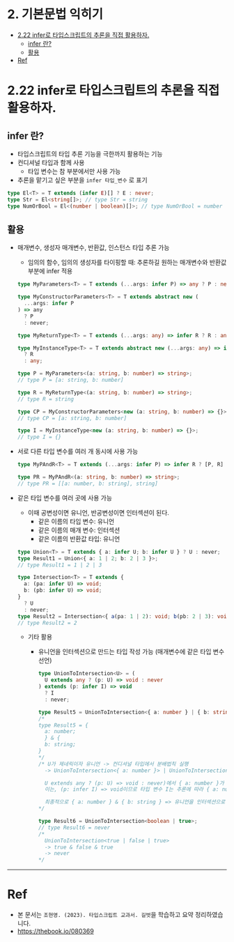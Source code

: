 # 2. 기본문법 익히기 <!-- omit in toc -->

- [2.22 infer로 타입스크립트의 추론을 직접 활용하자.](#222-infer로-타입스크립트의-추론을-직접-활용하자)
  - [infer 란?](#infer-란)
  - [활용](#활용)
- [Ref](#ref)

# 2.22 infer로 타입스크립트의 추론을 직접 활용하자.

## infer 란?

- 타입스크립트의 타입 추론 기능을 극한까지 활용하는 기능
- 컨디셔널 타입과 함께 사용
  - 타입 변수는 참 부분에서만 사용 가능
- 추론을 맡기고 싶은 부분을 `infer 타입_변수` 로 표기

```ts
type El<T> = T extends (infer E)[] ? E : never;
type Str = El<string[]>; // type Str = string
type NumOrBool = El<(number | boolean)[]>; // type NumOrBool = number | boolean
```

## 활용

- 매개변수, 생성자 매개변수, 반환값, 인스턴스 타입 추론 가능

  - 임의의 함수, 임의의 생성자를 타이핑할 때: 추론하길 원하는 매개변수와 반환값 부분에 infer 적용

  ```ts
  type MyParameters<T> = T extends (...args: infer P) => any ? P : never;

  type MyConstructorParameters<T> = T extends abstract new (
    ...args: infer P
  ) => any
    ? P
    : never;

  type MyReturnType<T> = T extends (...args: any) => infer R ? R : any;

  type MyInstanceType<T> = T extends abstract new (...args: any) => infer R
    ? R
    : any;

  type P = MyParameters<(a: string, b: number) => string>;
  // type P = [a: string, b: number]

  type R = MyReturnType<(a: string, b: number) => string>;
  // type R = string

  type CP = MyConstructorParameters<new (a: string, b: number) => {}>;
  // type CP = [a: string, b: number]

  type I = MyInstanceType<new (a: string, b: number) => {}>;
  // type I = {}
  ```

- 서로 다른 타입 변수를 여러 개 동시에 사용 가능

  ```ts
  type MyPAndR<T> = T extends (...args: infer P) => infer R ? [P, R] : never;

  type PR = MyPAndR<(a: string, b: number) => string>;
  // type PR = [[a: number, b: string], string]
  ```

- 같은 타입 변수를 여러 곳에 사용 가능

  - 이때 공변성이면 유니언, 반공변성이면 인터섹션이 된다.
    - 같은 이름의 타입 변수: 유니언
    - 같은 이름의 매개 변수: 인터섹션
    - 같은 이름의 반환값 타입: 유니언

  ```ts
  type Union<T> = T extends { a: infer U; b: infer U } ? U : never;
  type Result1 = Union<{ a: 1 | 2; b: 2 | 3 }>;
  // type Result1 = 1 | 2 | 3

  type Intersection<T> = T extends {
    a: (pa: infer U) => void;
    b: (pb: infer U) => void;
  }
    ? U
    : never;
  type Result2 = Intersection<{ a(pa: 1 | 2): void; b(pb: 2 | 3): void }>;
  // type Result2 = 2
  ```

  - 기타 활용

    - 유니언을 인터섹션으로 만드는 타입 작성 가능 (매개변수에 같은 타입 변수 선언)

      ```ts
      type UnionToIntersection<U> = (
        U extends any ? (p: U) => void : never
      ) extends (p: infer I) => void
        ? I
        : never;

      type Result5 = UnionToIntersection<{ a: number } | { b: string }>;
      /*
      type Result5 = {
        a: number;
        } & {
        b: string;
      }
      */
      /* U가 제네릭이자 유니언 -> 컨디셔널 타입에서 분배법칙 실행
        -> UnionToIntersection<{ a: number }> | UnionToIntersection<{ b: string }>
      
        U extends any ? (p: U) => void : never)에서 { a: number }가 (p: { a: number }) => void 타입으로
        이는, (p: infer I) => void이므로 타입 변수 I는 추론에 따라 { a: number }
      
        최종적으로 { a: number } & { b: string } => 유니언을 인터섹션으로 변경
      */

      type Result6 = UnionToIntersection<boolean | true>;
      // type Result6 = never
      /*
        UnionToIntersection<true | false | true>
        -> true & false & true
        -> never
      */
      ```

---

# Ref

- 본 문서는 `조현영. (2023). 타입스크립트 교과서. 길벗`을 학습하고 요약 정리하였습니다.
- https://thebook.io/080369

```

```
